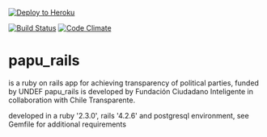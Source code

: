 [![Deploy to Heroku](https://www.herokucdn.com/deploy/button.png)](https://heroku.com/deploy)

[![Build Status](https://api.travis-ci.org/jbci/papu_rails.svg?branch=master)](https://travis-ci.org/jbci/papu_rails)
[![Code Climate](https://codeclimate.com/github/jbci/papu_rails/badges/gpa.svg)](https://codeclimate.com/github/jbci/papu_rails)

# papu_rails

is a ruby on rails app for achieving transparency of political parties, funded by UNDEF papu_rails is developed by Fundación Ciudadano Inteligente in
collaboration with Chile Transparente.

developed in a ruby '2.3.0', rails '4.2.6' and postgresql environment, see Gemfile for additional requirements
